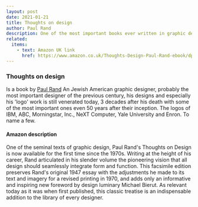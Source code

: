 ```yaml
---
layout: post
date: 2021-01-21
title: Thoughts on design
author: Paul Rand
description: One of the most important books ever written in graphic design.
related:
  items:
    - text: Amazon UK link
      href: https://www.amazon.co.uk/Thoughts-Design-Paul-Rand-ebook/dp/B00JVZ42I6/ref=tmm_kin_swatch_0?_encoding=UTF8&qid=&sr=
---
```


### Thoughts on design

Is a book by [Paul Rand](https://www.paulrand.design/) An Jewish American graphic designer, probably the most important designer of the previous century, his designs and especially his 'logo' work is still venerated today, 3 decades after his death with some of the most important ones even 50 years after their inception. The logos of IBM, ABC, Morningstar, Inc., NeXT Computer, Yale University and Enron. To name a few.

#### Amazon description

One of the seminal texts of graphic design, Paul Rand's Thoughts on Design is now available for the first time since the 1970s. Writing at the height of his career, Rand articulated in his slender volume the pioneering vision that all design should seamlessly integrate form and function. This facsimile edition preserves Rand's original 1947 essay with the adjustments he made to its text and imagery for a revised printing in 1970, and adds only an informative and inspiring new foreword by design luminary Michael Bierut. As relevant today as it was when first published, this classic treatise is an indispensable addition to the library of every designer.
